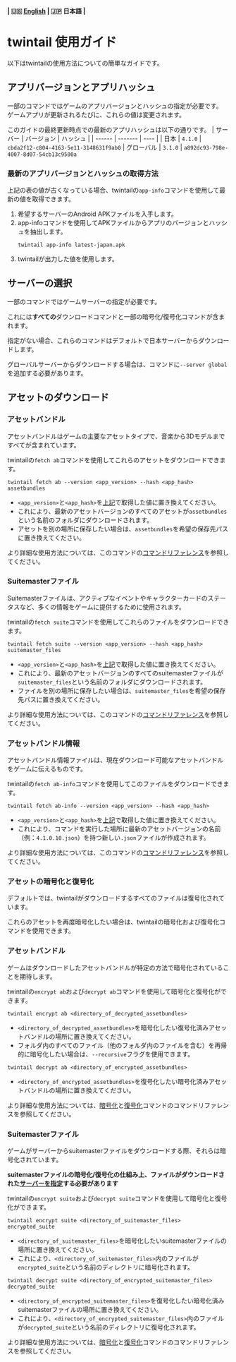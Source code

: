 **| :us: [English](./en.md) | :jp: 日本語 |**
# twintail 使用ガイド
以下はtwintailの使用方法についての簡単なガイドです。

## アプリバージョンとアプリハッシュ
一部のコマンドではゲームのアプリバージョンとハッシュの指定が必要です。
ゲームアプリが更新されるたびに、これらの値は変更されます。

このガイドの最終更新時点での最新のアプリハッシュは以下の通りです。
| サーバー | バージョン | ハッシュ |
| ------ | ------- | ---- |
| 日本  | ``4.1.0`` | ``cbda2f12-c804-4163-5e11-3148631f9ab0``
| グローバル | ``3.1.0`` | ``a892dc93-798e-4007-8d07-54cb13c9500a``

### 最新のアプリバージョンとハッシュの取得方法
上記の表の値が古くなっている場合、twintailの``app-info``コマンドを使用して最新の値を取得できます。
1. 希望するサーバーのAndroid APKファイルを入手します。
2. app-infoコマンドを使用してAPKファイルからアプリのバージョンとハッシュを抽出します。
   ```
   twintail app-info latest-japan.apk
   ```
3. twintailが出力した値を使用します。

## サーバーの選択
一部のコマンドではゲームサーバーの指定が必要です。

これには**すべての**ダウンロードコマンドと一部の暗号化/復号化コマンドが含まれます。

指定がない場合、これらのコマンドはデフォルトで日本サーバーからダウンロードします。

グローバルサーバーからダウンロードする場合は、コマンドに``--server global``を追加する必要があります。

## アセットのダウンロード

### アセットバンドル
アセットバンドルはゲームの主要なアセットタイプで、音楽から3Dモデルまですべてが含まれています。

twintailの``fetch ab``コマンドを使用してこれらのアセットをダウンロードできます。
```
twintail fetch ab --version <app_version> --hash <app_hash> assetbundles
```
- ``<app_version>``と``<app_hash>``を[上記](#アプリバージョンとアプリハッシュ)で取得した値に置き換えてください。
- これにより、最新のアセットバージョンのすべてのアセットが``assetbundles``という名前のフォルダにダウンロードされます。
- アセットを別の場所に保存したい場合は、``assetbundles``を希望の保存先パスに置き換えてください。

より詳細な使用方法については、このコマンドの[コマンドリファレンス](../commands/jp.md#fetch-ab)を参照してください。

### Suitemasterファイル
Suitemasterファイルは、アクティブなイベントやキャラクターカードのステータスなど、多くの情報をゲームに提供するために使用されます。

twintailの``fetch suite``コマンドを使用してこれらのファイルをダウンロードできます。
```
twintail fetch suite --version <app_version> --hash <app_hash> suitemaster_files
```
- ``<app_version>``と``<app_hash>``を[上記](#アプリバージョンとアプリハッシュ)で取得した値に置き換えてください。
- これにより、最新のアセットバージョンのすべてのsuitemasterファイルが``suitemaster_files``という名前のフォルダにダウンロードされます。
- ファイルを別の場所に保存したい場合は、``suitemaster_files``を希望の保存先パスに置き換えてください。

より詳細な使用方法については、このコマンドの[コマンドリファレンス](../commands/jp.md#fetch-suite)を参照してください。

### アセットバンドル情報
アセットバンドル情報ファイルは、現在ダウンロード可能なアセットバンドルをゲームに伝えるものです。

twintailの``fetch ab-info``コマンドを使用してこのファイルをダウンロードできます。
```
twintail fetch ab-info --version <app_version> --hash <app_hash>
```
- ``<app_version>``と``<app_hash>``を[上記](#アプリバージョンとアプリハッシュ)で取得した値に置き換えてください。
- これにより、コマンドを実行した場所に最新のアセットバージョンの名前（例：``4.1.0.10.json``）を持つ新しい``.json``ファイルが作成されます。

より詳細な使用方法については、このコマンドの[コマンドリファレンス](../commands/jp.md#fetch-ab-info)を参照してください。

### アセットの暗号化と復号化
デフォルトでは、twintailがダウンロードするすべてのファイルは復号化されています。

これらのアセットを再度暗号化したい場合は、twintailの暗号化および復号化コマンドを使用できます。

### アセットバンドル
ゲームはダウンロードしたアセットバンドルが特定の方法で暗号化されていることを期待します。

twintailの``encrypt ab``および``decrypt ab``コマンドを使用して暗号化と復号化ができます。
```
twintail encrypt ab <directory_of_decrypted_assetbundles>
```
- ``<directory_of_decrypted_assetbundles>``を暗号化したい復号化済みアセットバンドルの場所に置き換えてください。
- フォルダ内のすべてのファイル（他のフォルダ内のファイルを含む）を再帰的に暗号化したい場合は、``--recursive``フラグを使用できます。

```
twintail decrypt ab <directory_of_encrypted_assetbundles>
```
- ``<directory_of_encrypted_assetbundles>``を復号化したい暗号化済みアセットバンドルの場所に置き換えてください。

より詳細な使用方法については、[暗号化](../commands/jp.md#encrypt-ab)と[復号化](../commands/jp.md#decrypt-ab)コマンドのコマンドリファレンスを参照してください。

### Suitemasterファイル
ゲームがサーバーからsuitemasterファイルをダウンロードする際、それらは暗号化されています。

**suitemasterファイルの暗号化/復号化の仕組み上、ファイルがダウンロードされた[サーバーを指定](#サーバーの選択)する必要があります**

twintailの``encrypt suite``および``decrypt suite``コマンドを使用して暗号化と復号化ができます。
```
twintail encrypt suite <directory_of_suitemaster_files> encrypted_suite
```
- ``<directory_of_suitemaster_files>``を暗号化したいsuitemasterファイルの場所に置き換えてください。
- これにより、``<directory_of_suitemaster_files>``内のファイルが``encrypted_suite``という名前のディレクトリに暗号化されます。

```
twintail decrypt suite <directory_of_encrypted_suitemaster_files> decrypted_suite
```
- ``<directory_of_encrypted_suitemaster_files>``を復号化したい暗号化済みsuitemasterファイルの場所に置き換えてください。
- これにより、``<directory_of_encrypted_suitemaster_files>``内のファイルが``decrypted_suite``という名前のディレクトリに復号化されます。

より詳細な使用方法については、[暗号化](../commands/jp.md#encrypt-suite)と[復号化](../commands/jp.md#decrypt-suite)コマンドのコマンドリファレンスを参照してください。